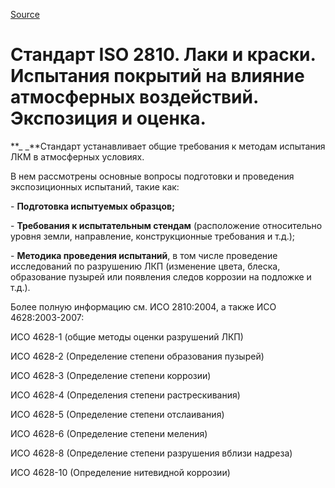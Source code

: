 
[Source](http://vseokraskah.net/standart-iso-2810 "Permalink to Стандарт ISO 2810. Лаки и краски. Испытания покрытий на влияние атмосферных воздействий. Экспозиция и оценка.")

# Стандарт ISO 2810. Лаки и краски. Испытания покрытий на влияние атмосферных воздействий. Экспозиция и оценка.

**_ _**Стандарт устанавливает общие требования к методам испытания ЛКМ в атмосферных условиях.

В нем рассмотрены основные вопросы подготовки и проведения экспозиционных испытаний, такие как:

\- **Подготовка испытуемых образцов;**

\- **Требования к испытательным стендам** (расположение относительно уровня земли, направление, конструкционные требования и т.д.);

\- **Методика проведения испытаний**, в том числе проведение исследований по разрушению ЛКП (изменение цвета, блеска, образование пузырей или появления следов коррозии на подложке и т.д.).

Более полную информацию см. ИСО 2810:2004, а также ИСО 4628:2003-2007:

ИСО 4628-1 (общие методы оценки разрушений ЛКП)

ИСО 4628-2 (Определение степени образования пузырей)

ИСО 4628-3 (Определение степени коррозии)

ИСО 4628-4 (Определения степени растрескивания)

ИСО 4628-5 (Определение степени отслаивания)

ИСО 4628-6 (Определение степени меления)

ИСО 4628-8 (Определение степени разрушения вблизи надреза)

ИСО 4628-10 (Определение нитевидной коррозии)

 

  